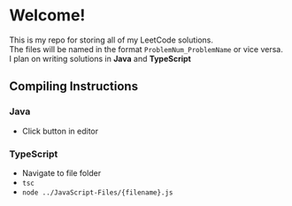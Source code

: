 # Welcome!

This is my repo for storing all of my LeetCode solutions. <br />
The files will be named in the format `ProblemNum_ProblemName` or vice versa. <br />
I plan on writing solutions in **Java** and **TypeScript** <br />

## Compiling Instructions

### Java
- Click button in editor

### TypeScript
- Navigate to file folder
- `tsc`
- `node ../JavaScript-Files/{filename}.js`
